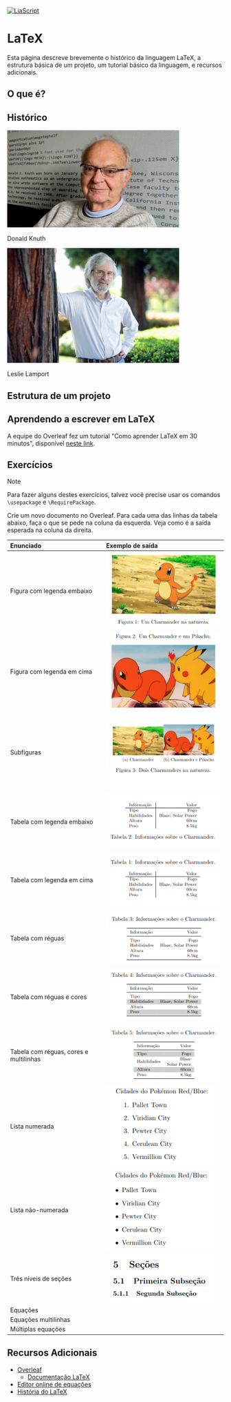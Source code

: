 [![LiaScript](https://raw.githubusercontent.com/LiaScript/LiaScript/master/badges/course.svg)](https://liascript.github.io/course/?https://raw.githubusercontent.com/CTISM-Prof-Henry/research/main/capitulos/LATEX.md)

# LaTeX

Esta página descreve brevemente o histórico da linguagem LaTeX, a estrutura básica de um projeto, um tutorial básico 
da linguagem, e recursos adicionais.

## O que é?

## Histórico

<img alt="Donald Knuth" src="imagens/latex/donald_knuth.jpg" width="400px">

Donald Knuth

<img alt="Donald Knuth" src="imagens/latex/leslie_lamport.jpg" width="400px">

Leslie Lamport

## Estrutura de um projeto



## Aprendendo a escrever em LaTeX

A equipe do Overleaf fez um tutorial "Como aprender LaTeX em 30 minutos", disponível 
[neste link](https://www.overleaf.com/learn/latex/Learn_LaTeX_in_30_minutes).

## Exercícios

> [!NOTE]
> Para fazer alguns destes exercícios, talvez você precise usar os comandos `\usepackage` e `\RequirePackage`.

Crie um novo documento no Overleaf. Para cada uma das linhas da tabela abaixo, faça o que se pede na coluna da esquerda.
Veja como é a saída esperada na coluna da direita.

| Enunciado                              | Exemplo de saída                                                                      |
|:---------------------------------------|:--------------------------------------------------------------------------------------|
| Figura com legenda embaixo             | ![charmander_legenda_embaixo.png](imagens/latex/charmander_legenda_embaixo.png)       |
| Figura com legenda em cima             | ![charmander_legenda_emcima.png](imagens/latex/charmander_legenda_emcima.png)         | 
| Subfiguras                             | ![subfiguras.png](imagens/latex/subfiguras.png)                                       |
| Tabela com legenda embaixo             | ![tabela_legenda_embaixo.png](imagens/latex/tabela_legenda_embaixo.png)               |
| Tabela com legenda em cima             | ![tabela_legenda_emcima.png](imagens/latex/tabela_legenda_emcima.png)                 |
| Tabela com réguas                      | ![tabela_rulers.png](imagens/latex/tabela_rulers.png)                                 |
| Tabela com réguas e cores              | ![tabela_rulers_colors.png](imagens/latex/tabela_rulers_colors.png)                   |
| Tabela com réguas, cores e multilinhas | ![tabela_rulers_colors_multirow.png](imagens/latex/tabela_rulers_colors_multirow.png) |
| Lista numerada                         | ![lista_numerada.png](imagens/latex/lista_numerada.png)                               |
| Lista não-numerada                     | ![lista_nao_numerada.png](imagens/latex/lista_nao_numerada.png)                       |
| Três níveis de seções                  | ![secoes.png](imagens/latex/secoes.png)                                               |
| Equações                               |                                                                                       |
| Equações multilinhas                   |                                                                                       |
| Múltiplas equações                     |                                                                                       |

## Recursos Adicionais

* [Overleaf](https://www.overleaf.com)
  * [Documentação LaTeX](https://www.overleaf.com/learn)
* [Editor online de equações](https://editor.codecogs.com/)
* [História do LaTeX](https://www.youtube.com/watch?v=9eLjt5Lrocw)